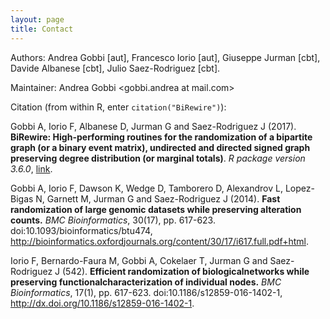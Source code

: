 ```yaml
---
layout: page
title: Contact
---
```


Authors: Andrea Gobbi [aut], Francesco Iorio [aut], Giuseppe Jurman [cbt], Davide Albanese [cbt], Julio Saez-Rodriguez [cbt].

Maintainer: Andrea Gobbi \<gobbi.andrea at mail.com\>

Citation (from within R, enter `citation("BiRewire")`):

Gobbi A, Iorio F, Albanese D, Jurman G and Saez-Rodriguez J (2017). **BiRewire: High-performing routines for the randomization of a bipartite graph (or a binary event matrix), undirected and directed signed graph preserving degree distribution (or marginal totals)**. _R package version 3.6.0_, [link](https://www.bioconductor.org/packages/release/bioc/html/BiRewire.html).


Gobbi A, Iorio F, Dawson K, Wedge D, Tamborero D, Alexandrov L, Lopez-Bigas N, Garnett M, Jurman G and Saez-Rodriguez J (2014). **Fast randomization of large genomic datasets while preserving alteration counts.** _BMC Bioinformatics_, 30(17), pp. 617-623. doi:10.1093/bioinformatics/btu474, http://bioinformatics.oxfordjournals.org/content/30/17/i617.full.pdf+html.


Iorio F, Bernardo-Faura M, Gobbi A, Cokelaer T, Jurman G and Saez-Rodriguez J (542). **Efficient randomization of biologicalnetworks while preserving functionalcharacterization of individual nodes.** _BMC Bioinformatics_, 17(1), pp. 617-623. doi:10.1186/s12859-016-1402-1, http://dx.doi.org/10.1186/s12859-016-1402-1.
